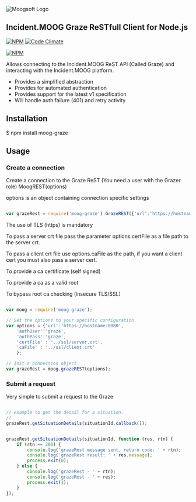 ![Moogsoft Logo](https://www.moogsoft.com/wp-content/uploads/2015/06/logo-moogsoft.png)

## Incident.MOOG Graze ReSTfull Client for Node.js


[![NPM](http://img.shields.io/npm/v/moog-graze.svg)](https://www.npmjs.org/package/moog-graze) [![Code Climate](https://codeclimate.com/github/Moogsoft-stephen/moog-graze/badges/gpa.svg)](https://codeclimate.com/github/Moogsoft/moog-graze)

[![NPM](https://nodei.co/npm/moog-graze.png?downloads=true)](https://nodei.co/npm/moog-graze/)


Allows connecting to the Incident.MOOG ReST API (Called Graze) and interacting with the Incident.MOOG platform.

- Provides a simplified abstraction
- Provides for automated authentication
- Provides support for the latest v1 specification
- Will handle auth failure (401) and retry activity

## Installation

$ npm install moog-graze

## Usage

### Create a connection

 Create a connection to the Graze ReST (You need a user with the Grazer role)
 MoogREST(options)

 options is an object containing connection specific settings

```javascript

var grazeRest = require('moog-graze').GrazeREST({'url':'https://hostname:8080','authUser':'my_user', 'authPass':'my_password'});

```

The use of TLS (https) is mandatory

To pass a server crt file pass the parameter options.certFile as a file path to the server crt.

To pass a client crt file use options.caFile as the path, if you want a client cert you must also pass a server cert.

To provide a ca certificate (self signed)

To provide a ca as a valid root

To bypass root ca checking (insecure TLS/SSL)

````javascript

var moog = require('moog-graze');

// Set the options to your specific configuration.
var options = {'url':'https://hostname:8080',
    'authUser':'graze',
    'authPass':'graze',
    'certFile' : '../ssl/server.crt',
    'caFile' : '../ssl/client.crt'
    };

// Init a connection object
var grazeRest = moog.grazeREST(options);

````

### Submit a request

Very simple to submit a request to the Graze

```javascript

// example to get the detail for a situation.
//
grazeRest.getSituationDetails(situationId,callback());

```

```javascript

grazeRest.getSituationDetails(situationId, function (res, rtn) {
    if (rtn == 200) {
        console.log('grazeRest message sent, return code: ' + rtn);
        console.log('grazeRest result: ' + res.message);
        process.exit(0);
    } else {
        console.log('grazeRest - ' + rtn);
        console.log('grazeRest - ' + res);
        process.exit(1);
    }
});

```